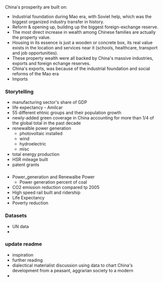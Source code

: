 China's prosperity are built on:
* Industrial foundation during Mao era, with Soviet help, which was the biggest organized industry transfer in history.
* Reform & opening up, building up the biggest foreign-exchange reserve.
* The most direct increase in wealth among Chinese families are actually the property value.
* Housing in its essence is just a wooden or concrete box, its real value exists in the location and services near it (schools, healthcare, transport and job opportunities).
* These property wealth were all backed by China's massive industries, exports and foreign echange reserves.
* China's exports, was because of the industrial foundation and social reforms of the Mao era
* Imports



### Storytelling

* manufacturing sector's share of GDP
* life expectancy - Amilcar
* 55 different ehtnic groups and their population growth
* newly-added green coverage in China accounting for more than 1/4 of the global total in the past decade
* renewalble power generation
  * photovoltaic installed
  * wind
  * hydroelectric
  * misc
* total energy production
* HSR mileage built
*  patent grants

### 

* Power_generation and Renewalbe Power
  * Power generation percent of coal
* CO2 emission reduction compared tp 2005
* High speed rail built and ridership
* Life Expectancy
* Poverty reduction

### Datasets

* UN data
* 

### update readme

* inspiration
* further reading
* dialectical materialist discussion using data to chart China's development from a peasant, aggrarian society to a modern 
* 
